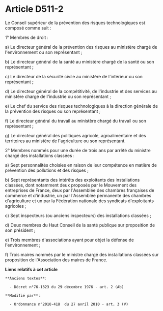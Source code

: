 # Article D511-2

Le    Conseil supérieur de la prévention des risques technologiques est composé comme suit : 

1° Membres de droit : 

a) Le directeur général de la prévention des risques au ministère chargé de l'environnement ou son représentant ; 

b) Le directeur général de la santé au ministère chargé de la santé ou son représentant ; 

c) Le directeur de la sécurité civile au ministère de l'intérieur ou son représentant ; 

d) Le directeur général de la compétitivité, de l'industrie et des services au ministère chargé de l'industrie ou son
représentant ; 

e) Le chef du service des risques technologiques à la direction générale de la prévention des risques ou son représentant ; 

f) Le directeur général du travail au ministère chargé du travail ou son représentant ; 

g) Le directeur général des politiques agricole, agroalimentaire et des territoires au ministère de l'agriculture ou son
représentant. 

2° Membres nommés pour une durée de trois ans par arrêté du ministre chargé des installations classées : 

a) Sept personnalités choisies en raison de leur compétence en matière de prévention des pollutions et des risques ; 

b) Sept représentants des intérêts des exploitants des installations classées, dont notamment deux proposés par le Mouvement
des entreprises de France, deux par l'Assemblée des chambres françaises de commerce et d'industrie, un par l'Assemblée
permanente des chambres d'agriculture et un par la Fédération nationale des syndicats d'exploitants agricoles ; 

c) Sept inspecteurs (ou anciens inspecteurs) des installations classées ; 

d) Deux membres du Haut Conseil de la santé publique sur proposition de son président ; 

e) Trois membres d'associations ayant pour objet la défense de l'environnement ; 

f) Trois maires nommés par le ministre chargé des installations classées sur proposition de l'Association des maires de
France.

**Liens relatifs à cet article**

	**Anciens textes**:

	  - Décret n°76-1323 du 29 décembre 1976 - art. 2 (Ab)

	**Modifié par**:

	  - Ordonnance n°2010-418  du 27 avril 2010 - art. 3 (V)
